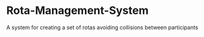 # Rota-Management-System
A system for creating a set of rotas avoiding collisions between participants

